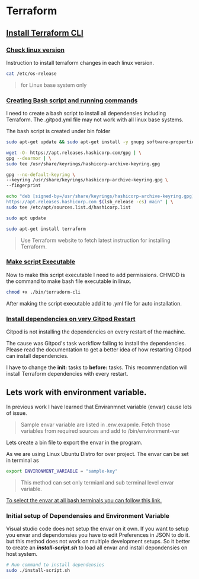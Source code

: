 # Terraform

## [Install Terraform CLI](https://developer.hashicorp.com/terraform/tutorials/aws-get-started/install-cli)

### [Check linux version](https://www.cyberciti.biz/faq/how-to-check-os-version-in-linux-command-line/)

Instruction to install terraform changes in each linux version.
```bash
cat /etc/os-release
```
> for Linux base system only

### [Creating Bash script and running commands](https://developer.hashicorp.com/terraform/tutorials/aws-get-started/install-cli)

I need to create a bash script to install all dependensies including Terraform. The .gitpod.yml file may not work with all linux base systems.

The bash script is created under bin folder

```bash
sudo apt-get update && sudo apt-get install -y gnupg software-properties-common

wget -O- https://apt.releases.hashicorp.com/gpg | \
gpg --dearmor | \
sudo tee /usr/share/keyrings/hashicorp-archive-keyring.gpg

gpg --no-default-keyring \
--keyring /usr/share/keyrings/hashicorp-archive-keyring.gpg \
--fingerprint

echo "deb [signed-by=/usr/share/keyrings/hashicorp-archive-keyring.gpg] \
https://apt.releases.hashicorp.com $(lsb_release -cs) main" | \
sudo tee /etc/apt/sources.list.d/hashicorp.list

sudo apt update

sudo apt-get install terraform
```

> Use Terraform website to fetch latest instruction for installing Terraform.

### [Make script Executable](https://www.geeksforgeeks.org/chmod-command-linux/)

Now to make this script executable I need to add permissions.
CHMOD is the command to make bash file executable in linux.

``` bash
chmod +x ./bin/terradorm-cli 
```

After making the script executable add it to .yml file for auto installation.

### [Install dependencies on very Gitpod Restart](https://www.gitpod.io/docs/configure/workspaces/tasks)

Gitpod is not installing the dependencies on every restart of the machine.

The cause was Gitpod's task workflow failing to install the dependencies. Please read the documentation to get a better idea of how restarting Gitpod can install dependencies.

I have to change the **init:** tasks to **before:** tasks. This recommendation will install Terraform dependencies with every restart.


## Lets work with environment variable.

In previous work I have learned that Enviranmnet variable (envar) cause lots of issue. 

> Sample envar variable are listed in .env.exapmle. Fetch those variables from required sources and add to /bin/environment-var

Lets create a bin file to export the envar in the program.

As we are using Linux Ubuntu Distro for over project. The envar can be set in terminal as

```bash
export ENVIRONMENT_VARIABLE = "sample-key"
```
> This method can set only termianl and sub terminal level envar variable.

[To select the envar at all bash terminals you can follow this link.](https://www.hostinger.com/tutorials/linux-environment-variables?ppc_campaign=google_search_generic_hosting_all&bidkw=defaultkeyword&lo=9076951&gad_source=1&gclid=EAIaIQobChMI7tO4kviPhAMVrWZBAh0QsQyyEAAYASAAEgKDdfD_BwE)

### Initial setup of Dependensies and Environment Variable

Visual studio code does not setup the envar on it own. If you want to setup you envar and dependonsies you have to edit Preferences in JSON to do it. but this method does not work on multiple development setups. So it better to create an ***install-script.sh*** to load all envar and install depondensies on host system.

```bash
# Run command to install dependensies
sudo ./install-script.sh
```

